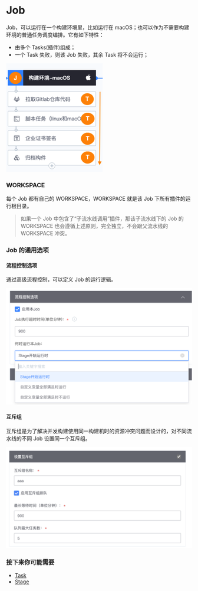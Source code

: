 # Job

Job，可以运行在一个构建环境里，比如运行在 macOS；也可以作为不需要构建环境的普通任务调度编排。它有如下特性：

* 由多个 Tasks\(插件\)组成；
* 一个 Task 失败，则该 Job 失败，其余 Task 将不会运行；

![](../../.gitbook/assets/image%20%2817%29%20%281%29.png)

### WORKSPACE <a id="WORKSPACE"></a>

每个 Job 都有自己的 WORKSPACE，WORKSPACE 就是该 Job 下所有插件的运行根目录。

> 如果一个 Job 中包含了“子流水线调用”插件，那该子流水线下的 Job 的 WORKSPACE 也会遵循上述原则，完全独立，不会跟父流水线的 WORKSPACE 冲突。

### Job 的通用选项 <a id="Job &#x7684;&#x901A;&#x7528;&#x9009;&#x9879;"></a>

#### 流程控制选项 <a id="&#x6D41;&#x7A0B;&#x63A7;&#x5236;&#x9009;&#x9879;"></a>

通过高级流程控制，可以定义 Job 的运行逻辑。

![](../../.gitbook/assets/image%20%285%29.png)

#### 互斥组 <a id="&#x4E92;&#x65A5;&#x7EC4;"></a>

互斥组是为了解决并发构建使用同一构建机时的资源冲突问题而设计的，对不同流水线的不同 Job 设置同一个互斥组。

![](../../.gitbook/assets/image%20%2812%29.png)

### 接下来你可能需要 <a id="&#x63A5;&#x4E0B;&#x6765;&#x4F60;&#x53EF;&#x80FD;&#x9700;&#x8981;"></a>

* [Task](task.md)
* [Stage](stage.md)

